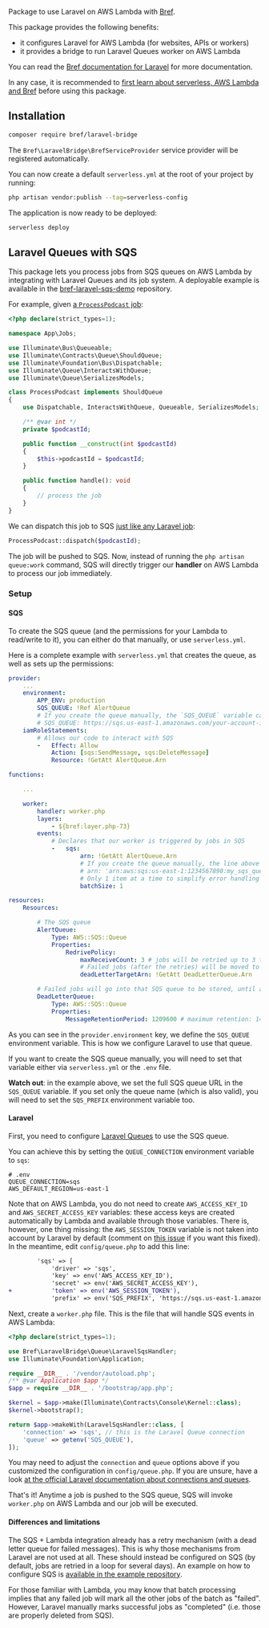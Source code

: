 Package to use Laravel on AWS Lambda with [Bref](https://bref.sh/).

This package provides the following benefits:

- it configures Laravel for AWS Lambda (for websites, APIs or workers)
- it provides a bridge to run Laravel Queues worker on AWS Lambda

You can read the [Bref documentation for Laravel](https://bref.sh/docs/frameworks/laravel.html) for more documentation.

In any case, it is recommended to [first learn about serverless, AWS Lambda and Bref](https://bref.sh/docs/) before using this package.

## Installation

```bash
composer require bref/laravel-bridge
```

The `Bref\LaravelBridge\BrefServiceProvider` service provider will be registered automatically.

You can now create a default `serverless.yml` at the root of your project by running:

```bash
php artisan vendor:publish --tag=serverless-config
```

The application is now ready to be deployed:

```bash
serverless deploy
```

## Laravel Queues with SQS

This package lets you process jobs from SQS queues on AWS Lambda by integrating with Laravel Queues and its job system. A deployable example is available in the [bref-laravel-sqs-demo](https://github.com/mnapoli/bref-laravel-sqs-demo) repository.

For example, given [a `ProcessPodcast` job](https://laravel.com/docs/7.x/queues#class-structure):

```php
<?php declare(strict_types=1);

namespace App\Jobs;

use Illuminate\Bus\Queueable;
use Illuminate\Contracts\Queue\ShouldQueue;
use Illuminate\Foundation\Bus\Dispatchable;
use Illuminate\Queue\InteractsWithQueue;
use Illuminate\Queue\SerializesModels;

class ProcessPodcast implements ShouldQueue
{
    use Dispatchable, InteractsWithQueue, Queueable, SerializesModels;

    /** @var int */
    private $podcastId;

    public function __construct(int $podcastId)
    {
        $this->podcastId = $podcastId;
    }

    public function handle(): void
    {
        // process the job
    }
}
```

We can dispatch this job to SQS [just like any Laravel job](https://laravel.com/docs/7.x/queues#dispatching-jobs):

```php
ProcessPodcast::dispatch($podcastId);
```

The job will be pushed to SQS. Now, instead of running the `php artisan queue:work` command, SQS will directly trigger our **handler** on AWS Lambda to process our job immediately.

### Setup

#### SQS

To create the SQS queue (and the permissions for your Lambda to read/write to it), you can either do that manually, or use `serverless.yml`.

Here is a complete example with `serverless.yml` that creates the queue, as well as sets up the permissions:

```yaml
provider:
    ...
    environment:
        APP_ENV: production
        SQS_QUEUE: !Ref AlertQueue
        # If you create the queue manually, the `SQS_QUEUE` variable can be defined like this:
        # SQS_QUEUE: https://sqs.us-east-1.amazonaws.com/your-account-id/my-queue
    iamRoleStatements:
        # Allows our code to interact with SQS
        -   Effect: Allow
            Action: [sqs:SendMessage, sqs:DeleteMessage]
            Resource: !GetAtt AlertQueue.Arn

functions:

    ...

    worker:
        handler: worker.php
        layers:
            - ${bref:layer.php-73}
        events:
            # Declares that our worker is triggered by jobs in SQS
            -   sqs:
                    arn: !GetAtt AlertQueue.Arn
                    # If you create the queue manually, the line above could be:
                    # arn: 'arn:aws:sqs:us-east-1:1234567890:my_sqs_queue'
                    # Only 1 item at a time to simplify error handling
                    batchSize: 1

resources:
    Resources:

        # The SQS queue
        AlertQueue:
            Type: AWS::SQS::Queue
            Properties:
                RedrivePolicy:
                    maxReceiveCount: 3 # jobs will be retried up to 3 times
                    # Failed jobs (after the retries) will be moved to the other queue for storage
                    deadLetterTargetArn: !GetAtt DeadLetterQueue.Arn

        # Failed jobs will go into that SQS queue to be stored, until a developer looks at these errors
        DeadLetterQueue:
            Type: AWS::SQS::Queue
            Properties:
                MessageRetentionPeriod: 1209600 # maximum retention: 14 days
```

As you can see in the `provider.environment` key, we define the `SQS_QUEUE` environment variable. This is how we configure Laravel to use that queue.

If you want to create the SQS queue manually, you will need to set that variable either via `serverless.yml` or the `.env` file.

**Watch out**: in the example above, we set the full SQS queue URL in the `SQS_QUEUE` variable. If you set only the queue name (which is also valid), you will need to set the `SQS_PREFIX` environment variable too.

#### Laravel

First, you need to configure [Laravel Queues](https://laravel.com/docs/7.x/queues) to use the SQS queue.

You can achieve this by setting the `QUEUE_CONNECTION` environment variable to `sqs`:

```dotenv
# .env
QUEUE_CONNECTION=sqs
AWS_DEFAULT_REGION=us-east-1
```

Note that on AWS Lambda, you do not need to create `AWS_ACCESS_KEY_ID` and `AWS_SECRET_ACCESS_KEY` variables: these access keys are created automatically by Lambda and available through those variables. There is, however, one thing missing: the `AWS_SESSION_TOKEN` variable is not taken into account by Laravel by default (comment on [this issue](https://github.com/laravel/laravel/pull/5138#issuecomment-624025825) if you want this fixed). In the meantime, edit `config/queue.php` to add this line:

```diff
        'sqs' => [
            'driver' => 'sqs',
            'key' => env('AWS_ACCESS_KEY_ID'),
            'secret' => env('AWS_SECRET_ACCESS_KEY'),
+           'token' => env('AWS_SESSION_TOKEN'),
            'prefix' => env('SQS_PREFIX', 'https://sqs.us-east-1.amazonaws.com/your-account-id'),
```

Next, create a `worker.php` file. This is the file that will handle SQS events in AWS Lambda:

```php
<?php declare(strict_types=1);

use Bref\LaravelBridge\Queue\LaravelSqsHandler;
use Illuminate\Foundation\Application;

require __DIR__ . '/vendor/autoload.php';
/** @var Application $app */
$app = require __DIR__ . '/bootstrap/app.php';

$kernel = $app->make(Illuminate\Contracts\Console\Kernel::class);
$kernel->bootstrap();

return $app->makeWith(LaravelSqsHandler::class, [
    'connection' => 'sqs', // this is the Laravel Queue connection
    'queue' => getenv('SQS_QUEUE'),
]);
```

You may need to adjust the `connection` and `queue` options above if you customized the configuration in `config/queue.php`. If you are unsure, have a look [at the official Laravel documentation about connections and queues](https://laravel.com/docs/7.x/queues#connections-vs-queues).

That's it! Anytime a job is pushed to the SQS queue, SQS will invoke `worker.php` on AWS Lambda and our job will be executed.

#### Differences and limitations

The SQS + Lambda integration already has a retry mechanism (with a dead letter queue for failed messages). This is why those mechanisms from Laravel are not used at all. These should instead be configured on SQS (by default, jobs are retried in a loop for several days). An example on how to configure SQS is [available in the example repository](https://github.com/mnapoli/bref-laravel-sqs-demo/blob/master/serverless.yml#L55-L69).

For those familiar with Lambda, you may know that batch processing implies that any failed job will mark all the other jobs of the batch as "failed". However, Laravel manually marks successful jobs as "completed" (i.e. those are properly deleted from SQS).
